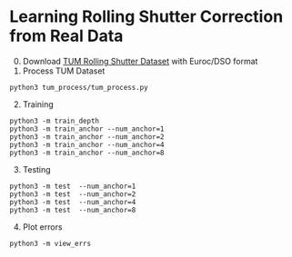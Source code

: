 # Learning Rolling Shutter Correction from Real Data
0. Download [TUM Rolling Shutter Dataset](https://vision.in.tum.de/data/datasets/rolling-shutter-dataset) with Euroc/DSO format
1. Process TUM Dataset
```
python3 tum_process/tum_process.py
```
2. Training
```
python3 -m train_depth
python3 -m train_anchor --num_anchor=1
python3 -m train_anchor --num_anchor=2
python3 -m train_anchor --num_anchor=4
python3 -m train_anchor --num_anchor=8
```
3. Testing
```
python3 -m test  --num_anchor=1
python3 -m test  --num_anchor=2
python3 -m test  --num_anchor=4
python3 -m test  --num_anchor=8
```
4. Plot errors
```
python3 -m view_errs
```
